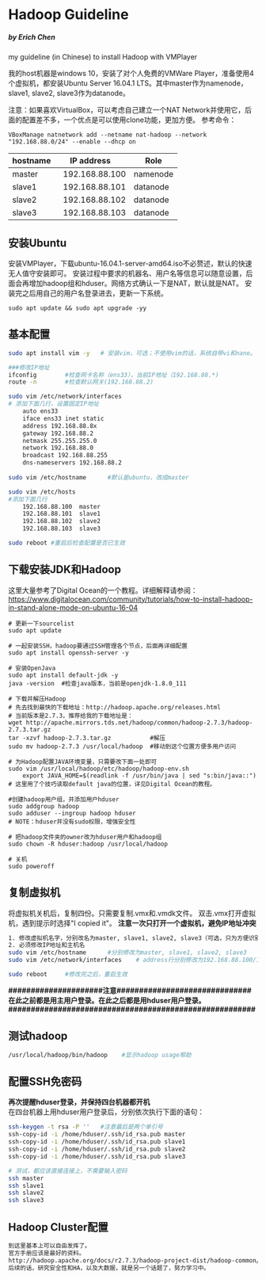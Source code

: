 # Hadoop Guideline
##### by Erich Chen

my guideline (in Chinese) to install Hadoop with VMPlayer

我的host机器是windows 10，安装了对个人免费的VMWare Player，准备使用4个虚拟机，都安装Ubuntu Server 16.04.1 LTS。其中master作为namenode，slave1, slave2, slave3作为datanode。  

注意：如果喜欢VirtualBox，可以考虑自己建立一个NAT Network并使用它，后面的配置差不多，一个优点是可以使用clone功能，更加方便。
参考命令：
```
VBoxManage natnetwork add --netname nat-hadoop --network "192.168.88.0/24" --enable --dhcp on
```
hostname    | IP address     | Role
------------|----------------|----------
master      | 192.168.88.100 | namenode
slave1      | 192.168.88.101 | datanode
slave2      | 192.168.88.102 | datanode
slave3      | 192.168.88.103 | datanode


## 安装Ubuntu
安装VMPlayer，下载ubuntu-16.04.1-server-amd64.iso不必赘述，默认的快速无人值守安装即可。
安装过程中要求的机器名、用户名等信息可以随意设置，后面会再增加hadoop组和hduser。网络方式确认一下是NAT，默认就是NAT。
安装完之后用自己的用户名登录进去，更新一下系统。  
```
sudo apt update && sudo apt upgrade -yy
```

## 基本配置
```bash
sudo apt install vim -y   # 安装vim，可选；不使用vim的话，系统自带vi和nano。

###修改IP地址
ifconfig        #检查网卡名称（ens33），当前IP地址（192.168.88.*)
route -n        #检查默认网关(192.168.88.2)

sudo vim /etc/network/interfaces
# 添加下面几行，设置固定IP地址
    auto ens33
    iface ens33 inet static
    address 192.168.88.8x
    gateway 192.168.88.2
    netmask 255.255.255.0
    network 192.168.88.0
    broadcast 192.168.88.255
    dns-nameservers 192.168.88.2
    
sudo vim /etc/hostname      #默认是ubuntu，改成master

sudo vim /etc/hosts
#添加下面几行
    192.168.88.100  master
    192.168.88.101  slave1
    192.168.88.102  slave2
    192.168.88.103  slave3    

sudo reboot #重启后检查配置是否已生效
```

## 下载安装JDK和Hadoop
这里大量参考了Digital Ocean的一个教程。详细解释请参阅：
https://www.digitalocean.com/community/tutorials/how-to-install-hadoop-in-stand-alone-mode-on-ubuntu-16-04

```
# 更新一下sourcelist
sudo apt update

# 一起安装SSH，hadoop要通过SSH管理各个节点，后面再详细配置
sudo apt install openssh-server -y

# 安装OpenJava
sudo apt install default-jdk -y
java -version  #检查java版本，当前是openjdk-1.8.0_111

# 下载并解压Hadoop
# 先去找到最快的下载地址：http://hadoop.apache.org/releases.html
# 当前版本是2.7.3，推荐给我的下载地址是：
wget http://apache.mirrors.tds.net/hadoop/common/hadoop-2.7.3/hadoop-2.7.3.tar.gz
tar -xzvf hadoop-2.7.3.tar.gz           #解压
sudo mv hadoop-2.7.3 /usr/local/hadoop  #移动到这个位置方便多用户访问    

# 为Hadoop配置JAVA环境变量，只需要改下面一处即可
sudo vim /usr/local/hadoop/etc/hadoop/hadoop-env.sh
    export JAVA_HOME=$(readlink -f /usr/bin/java | sed "s:bin/java::")
# 这里用了个技巧读取default java的位置，详见Digital Ocean的教程。

#创建hadoop用户组，并添加用户hduser
sudo addgroup hadoop
sudo adduser --ingroup hadoop hduser
# NOTE：hduser并没有sudo权限，增强安全性  

# 把hadoop文件夹的owner改为hduser用户和hadoop组
sudo chown -R hduser:hadoop /usr/local/hadoop

# 关机
sudo poweroff
```

## 复制虚拟机

将虚拟机关机后，复制四份。只需要复制.vmx和.vmdk文件。
双击.vmx打开虚拟机，遇到提示时选择"I copied it"。
**注意一次只打开一个虚拟机，避免IP地址冲突**
```bash
1. 修改虚拟机名字，分别改名为master, slave1, slave2, slave3（可选，只为方便识别）；
2. 必须修改IP地址和主机名   
sudo vim /etc/hostname      #分别修改为master, slave1, slave2, slave3
sudo vim /etc/network/interfaces    # address行分别修改为192.168.88.100/101/102/103

sudo reboot     #修改完之后，重启生效
```
**#####################注意##############################**   
**在此之前都是用主用户登录。在此之后都是用hduser用户登录。**
**#######################################################**   

## 测试hadoop
```bash
/usr/local/hadoop/bin/hadoop    #显示hadoop usage帮助
```

## 配置SSH免密码
**再次提醒hduser登录，并保持四台机器都开机**  
在四台机器上用hduser用户登录后，分别依次执行下面的语句：
```bash
ssh-keygen -t rsa -P ''   #注意最后是两个单引号
ssh-copy-id -i /home/hduser/.ssh/id_rsa.pub master
ssh-copy-id -i /home/hduser/.ssh/id_rsa.pub slave1
ssh-copy-id -i /home/hduser/.ssh/id_rsa.pub slave2
ssh-copy-id -i /home/hduser/.ssh/id_rsa.pub slave3

# 测试，都应该直接连接上，不需要输入密码
ssh master
ssh slave1
ssh slave2
ssh slave3
```

## Hadoop Cluster配置
```bash
到这里基本上可以自由发挥了。
官方手册应该是最好的资料。
http://hadoop.apache.org/docs/r2.7.3/hadoop-project-dist/hadoop-common/ClusterSetup.html
后续的话，研究安全性和HA，以及大数据，就是另一个话题了，努力学习中。
```
